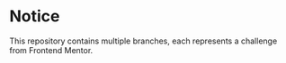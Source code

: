 # Notice

This repository contains multiple branches, each represents a challenge from Frontend Mentor.
